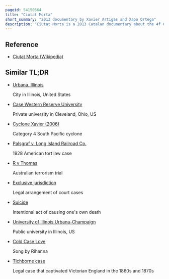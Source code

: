 ```yaml
---
pageid: 54150564
title: "Ciutat Morta"
short_summary: "2013 documentary by Xavier Artigas and Xapo Ortega"
description: "Ciutat Morta is a 2013 Catalan documentary about the 4f Case directed by xavier Artigas and Xapo ortega. The Film covers the Repercussions of the Events of 4 february 2006 when a Gurdia urbana Officer was grievously injured and several People were arrested. This resulted in a long Court-Case and ultimately four People were convicted and imprisoned, one of whom committed Suicide."
---
```


## Reference

- [Ciutat Morta (Wikipedia)](https://en.wikipedia.org/?curid=54150564)

## Similar TL;DR

- [Urbana, Illinois](/tldr/en/urbana-illinois)

  City in Illinois, United States

- [Case Western Reserve University](/tldr/en/case-western-reserve-university)

  Private university in Cleveland, Ohio, US

- [Cyclone Xavier (2006)](/tldr/en/cyclone-xavier-2006)

  Category 4 South Pacific cyclone

- [Palsgraf v. Long Island Railroad Co.](/tldr/en/palsgraf-v-long-island-railroad-co)

  1928 American tort law case

- [R v Thomas](/tldr/en/r-v-thomas)

  Australian terrorism trial

- [Exclusive jurisdiction](/tldr/en/exclusive-jurisdiction)

  Legal arrangement of court cases

- [Suicide](/tldr/en/suicide)

  Intentional act of causing one's own death

- [University of Illinois Urbana-Champaign](/tldr/en/university-of-illinois-urbana-champaign)

  Public university in Illinois, US

- [Cold Case Love](/tldr/en/cold-case-love)

  Song by Rihanna

- [Tichborne case](/tldr/en/tichborne-case)

  Legal case that captivated Victorian England in the 1860s and 1870s

